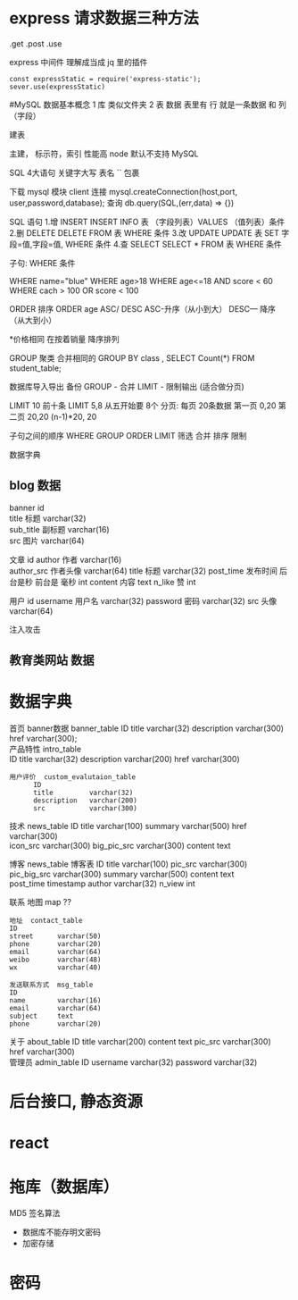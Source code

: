 # express 请求数据三种方法
.get
.post
.use

express 中间件 理解成当成 jq 里的插件
```
const expressStatic = require('express-static');
sever.use(expressStatic)
```

#MySQL
数据基本概念
1 库  类似文件夹
2 表 数据
表里有 行 就是一条数据 和 列 （字段）

建表

主建， 标示符，索引 性能高
node 默认不支持 MySQL

SQL 4大语句 
关键字大写  表名 `` 包裹

下载 mysql 模块 client
连接 mysql.createConnection(host,port, user,password,database);
查询 db.query(SQL,(err,data) => {})

SQL 语句
1.增 INSERT
INSERT INFO 表 （字段列表）VALUES （值列表）条件
2.删 DELETE
DELETE FROM 表 WHERE 条件
3.改 UPDATE
UPDATE 表 SET 字段=值,字段=值, WHERE 条件
4.查 SELECT
SELECT * FROM 表 WHERE 条件

子句:
WHERE 条件

WHERE name="blue"
WHERE age>18
WHERE age<=18 AND score < 60
WHERE cach > 100 OR score < 100

ORDER 排序
ORDER age ASC/ DESC
ASC-升序（从小到大）
DESC— 降序（从大到小）

*价格相同 在按着销量 降序排列

GROUP 聚类 合并相同的
GROUP BY class ,
SELECT Count(*) FROM student_table;

数据库导入导出 备份
 GROUP - 合并
 LIMIT - 限制输出  (适合做分页)

LIMIT 10 前十条
LIMIT 5,8 从五开始要 8个
分页:
每页 20条数据
第一页 0,20
第二页 20,20
(n-1)*20, 20
  
子句之间的顺序
WHERE GROUP ORDER LIMIT
筛选   合并  排序   限制 
   
数据字典

## blog 数据
banner 
    id    
    title 标题              varchar(32)     
    sub_title 副标题        varchar(16)   
    src 图片                varchar(64)
    
文章
    id
    author 作者             varchar(16)  
    author_src 作者头像      varchar(64)
    title  标题              varchar(32) 
    post_time 发布时间  后台是秒 前台是 毫秒 int
    content 内容             text
    n_like  赞               int
    
    
用户
    id 
    username  用户名        varchar(32)
    password  密码          varchar(32)
    src       头像          varchar(64)   
    
    
注入攻击  

## 教育类网站 数据
# 数据字典
首页
    banner数据 banner_table 
          ID
          title         varchar(32) 
          description  varchar(300)
          href          varchar(300);      
    产品特性  intro_table  
          ID
          title         varchar(32)
          description   varchar(200)
          href          varchar(300)
                 
    用户评价  custom_evalutaion_table
          ID 
          title         varchar(32)
          description   varchar(200)
          src           varchar(300)
          
技术  news_table
      ID
      title     varchar(100)
      summary   varchar(500)
      href      varchar(300)    
      icon_src  varchar(300)
      big_pic_src varchar(300)
      content    text

博客
    news_table 博客表
    ID
    title           varchar(100)
    pic_src         varchar(300)
    pic_big_src     varchar(300)
    summary         varchar(500)
    content         text    
    post_time       timestamp
    author          varchar(32)
    n_view          int
    
  
联系
    地图 map  ??

    地址  contact_table
    ID      
    street      varchar(50)
    phone       varchar(20)
    email       varchar(64)
    weibo       varchar(48)    
    wx          varchar(40)
       
    发送联系方式  msg_table
    ID
    name        varchar(16)
    email       varchar(64)
    subject     text
    phone       varchar(20)
    
      
关于  about_table
    ID
    title       varchar(200)
    content     text
    pic_src     varchar(300)    
    href        varchar(300)    
管理员 admin_table
    ID
    username    varchar(32)
    password    varchar(32)
    
       
# 后台接口, 静态资源


# react 

# 拖库（数据库）
MD5 签名算法
- 数据库不能存明文密码
- 加密存储

# 密码 
